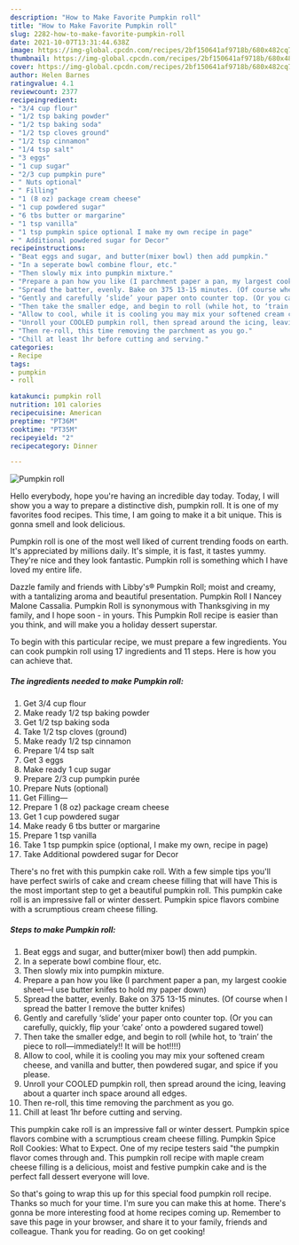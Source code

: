 ```yaml
---
description: "How to Make Favorite Pumpkin roll"
title: "How to Make Favorite Pumpkin roll"
slug: 2282-how-to-make-favorite-pumpkin-roll
date: 2021-10-07T13:31:44.638Z
image: https://img-global.cpcdn.com/recipes/2bf150641af9718b/680x482cq70/pumpkin-roll-recipe-main-photo.jpg
thumbnail: https://img-global.cpcdn.com/recipes/2bf150641af9718b/680x482cq70/pumpkin-roll-recipe-main-photo.jpg
cover: https://img-global.cpcdn.com/recipes/2bf150641af9718b/680x482cq70/pumpkin-roll-recipe-main-photo.jpg
author: Helen Barnes
ratingvalue: 4.1
reviewcount: 2377
recipeingredient:
- "3/4 cup flour"
- "1/2 tsp baking powder"
- "1/2 tsp baking soda"
- "1/2 tsp cloves ground"
- "1/2 tsp cinnamon"
- "1/4 tsp salt"
- "3 eggs"
- "1 cup sugar"
- "2/3 cup pumpkin pure"
- " Nuts optional"
- " Filling"
- "1 (8 oz) package cream cheese"
- "1 cup powdered sugar"
- "6 tbs butter or margarine"
- "1 tsp vanilla"
- "1 tsp pumpkin spice optional I make my own recipe in page"
- " Additional powdered sugar for Decor"
recipeinstructions:
- "Beat eggs and sugar, and butter(mixer bowl) then add pumpkin."
- "In a seperate bowl combine flour, etc."
- "Then slowly mix into pumpkin mixture."
- "Prepare a pan how you like (I parchment paper a pan, my largest cookie sheet—I use butter knifes to hold my paper down)"
- "Spread the batter, evenly. Bake on 375 13-15 minutes. (Of course when I spread the batter I remove the butter knifes)"
- "Gently and carefully ‘slide’ your paper onto counter top. (Or you can carefully, quickly, flip your ‘cake’ onto a powdered sugared towel)"
- "Then take the smaller edge, and begin to roll (while hot, to ‘train’ the piece to roll—immediately!! It will be hot!!!!)"
- "Allow to cool, while it is cooling you may mix your softened cream cheese, and vanilla and butter, then powdered sugar, and spice if you please."
- "Unroll your COOLED pumpkin roll, then spread around the icing, leaving about a quarter inch space around all edges."
- "Then re-roll, this time removing the parchment as you go."
- "Chill at least 1hr before cutting and serving."
categories:
- Recipe
tags:
- pumpkin
- roll

katakunci: pumpkin roll 
nutrition: 101 calories
recipecuisine: American
preptime: "PT36M"
cooktime: "PT35M"
recipeyield: "2"
recipecategory: Dinner

---
```



![Pumpkin roll](https://img-global.cpcdn.com/recipes/2bf150641af9718b/680x482cq70/pumpkin-roll-recipe-main-photo.jpg)

Hello everybody, hope you're having an incredible day today. Today, I will show you a way to prepare a distinctive dish, pumpkin roll. It is one of my favorites food recipes. This time, I am going to make it a bit unique. This is gonna smell and look delicious.

Pumpkin roll is one of the most well liked of current trending foods on earth. It's appreciated by millions daily. It's simple, it is fast, it tastes yummy. They're nice and they look fantastic. Pumpkin roll is something which I have loved my entire life.

Dazzle family and friends with Libby&#39;s® Pumpkin Roll; moist and creamy, with a tantalizing aroma and beautiful presentation. Pumpkin Roll I Nancey Malone Cassalia. Pumpkin Roll is synonymous with Thanksgiving in my family, and I hope soon - in yours. This Pumpkin Roll recipe is easier than you think, and will make you a holiday dessert superstar.


To begin with this particular recipe, we must prepare a few ingredients. You can cook pumpkin roll using 17 ingredients and 11 steps. Here is how you can achieve that.

<!--inarticleads1-->

##### The ingredients needed to make Pumpkin roll:

1. Get 3/4 cup flour
1. Make ready 1/2 tsp baking powder
1. Get 1/2 tsp baking soda
1. Take 1/2 tsp cloves (ground)
1. Make ready 1/2 tsp cinnamon
1. Prepare 1/4 tsp salt
1. Get 3 eggs
1. Make ready 1 cup sugar
1. Prepare 2/3 cup pumpkin purée
1. Prepare  Nuts (optional)
1. Get  Filling—
1. Prepare 1 (8 oz) package cream cheese
1. Get 1 cup powdered sugar
1. Make ready 6 tbs butter or margarine
1. Prepare 1 tsp vanilla
1. Take 1 tsp pumpkin spice (optional, I make my own, recipe in page)
1. Take  Additional powdered sugar for Decor


There&#39;s no fret with this pumpkin cake roll. With a few simple tips you&#39;ll have perfect swirls of cake and cream cheese filling that will have This is the most important step to get a beautiful pumpkin roll. This pumpkin cake roll is an impressive fall or winter dessert. Pumpkin spice flavors combine with a scrumptious cream cheese filling. 

<!--inarticleads2-->

##### Steps to make Pumpkin roll:

1. Beat eggs and sugar, and butter(mixer bowl) then add pumpkin.
1. In a seperate bowl combine flour, etc.
1. Then slowly mix into pumpkin mixture.
1. Prepare a pan how you like (I parchment paper a pan, my largest cookie sheet—I use butter knifes to hold my paper down)
1. Spread the batter, evenly. Bake on 375 13-15 minutes. (Of course when I spread the batter I remove the butter knifes)
1. Gently and carefully ‘slide’ your paper onto counter top. (Or you can carefully, quickly, flip your ‘cake’ onto a powdered sugared towel)
1. Then take the smaller edge, and begin to roll (while hot, to ‘train’ the piece to roll—immediately!! It will be hot!!!!)
1. Allow to cool, while it is cooling you may mix your softened cream cheese, and vanilla and butter, then powdered sugar, and spice if you please.
1. Unroll your COOLED pumpkin roll, then spread around the icing, leaving about a quarter inch space around all edges.
1. Then re-roll, this time removing the parchment as you go.
1. Chill at least 1hr before cutting and serving.


This pumpkin cake roll is an impressive fall or winter dessert. Pumpkin spice flavors combine with a scrumptious cream cheese filling. Pumpkin Spice Roll Cookies: What to Expect. One of my recipe testers said "the pumpkin flavor comes through and. This pumpkin roll recipe with maple cream cheese filling is a delicious, moist and festive pumpkin cake and is the perfect fall dessert everyone will love. 

So that's going to wrap this up for this special food pumpkin roll recipe. Thanks so much for your time. I'm sure you can make this at home. There's gonna be more interesting food at home recipes coming up. Remember to save this page in your browser, and share it to your family, friends and colleague. Thank you for reading. Go on get cooking!
